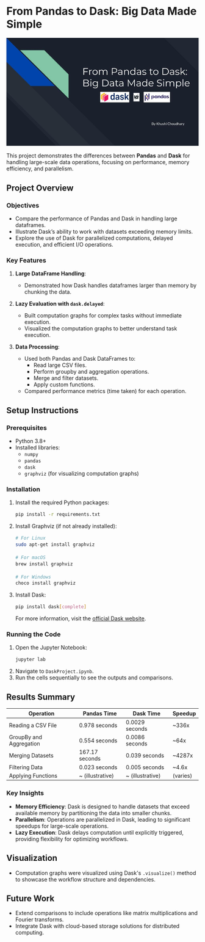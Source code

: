# From Pandas to Dask: Big Data Made Simple

![Alt text](https://github.com/KhushiiChoudhary/Math608-Project/blob/main/Dask%20Project.jpg)

This project demonstrates the differences between **Pandas** and **Dask** for handling large-scale data operations, focusing on performance, memory efficiency, and parallelism.

## Project Overview

### Objectives
- Compare the performance of Pandas and Dask in handling large dataframes.
- Illustrate Dask’s ability to work with datasets exceeding memory limits.
- Explore the use of Dask for parallelized computations, delayed execution, and efficient I/O operations.

### Key Features
1. **Large DataFrame Handling**:
   - Demonstrated how Dask handles dataframes larger than memory by chunking the data.

2. **Lazy Evaluation with `dask.delayed`**:
   - Built computation graphs for complex tasks without immediate execution.
   - Visualized the computation graphs to better understand task execution.

3. **Data Processing**:
   - Used both Pandas and Dask DataFrames to:
     - Read large CSV files.
     - Perform groupby and aggregation operations.
     - Merge and filter datasets.
     - Apply custom functions.
   - Compared performance metrics (time taken) for each operation.

## Setup Instructions

### Prerequisites
- Python 3.8+
- Installed libraries:
  - `numpy`
  - `pandas`
  - `dask`
  - `graphviz` (for visualizing computation graphs)

### Installation
1. Install the required Python packages:
   ```bash
   pip install -r requirements.txt
   ```

2. Install Graphviz (if not already installed):
   ```bash
   # For Linux
   sudo apt-get install graphviz
   
   # For macOS
   brew install graphviz

   # For Windows
   choco install graphviz
   ```

3. Install Dask:
   ```bash
   pip install dask[complete]
   ```

   For more information, visit the [official Dask website](https://www.dask.org/).

### Running the Code
1. Open the Jupyter Notebook:
   ```bash
   jupyter lab
   ```
2. Navigate to `DaskProject.ipynb`.
3. Run the cells sequentially to see the outputs and comparisons.

## Results Summary

| **Operation**               | **Pandas Time**   | **Dask Time**     | **Speedup** |
|-----------------------------|-------------------|-------------------|-------------|
| Reading a CSV File          | 0.978 seconds    | 0.0029 seconds    | ~336x       |
| GroupBy and Aggregation     | 0.554 seconds    | 0.0086 seconds    | ~64x        |
| Merging Datasets            | 167.17 seconds   | 0.039 seconds     | ~4287x      |
| Filtering Data              | 0.023 seconds    | 0.005 seconds     | ~4.6x       |
| Applying Functions          | ~ (illustrative) | ~ (illustrative)  | (varies)    |

### Key Insights
- **Memory Efficiency**: Dask is designed to handle datasets that exceed available memory by partitioning the data into smaller chunks.
- **Parallelism**: Operations are parallelized in Dask, leading to significant speedups for large-scale operations.
- **Lazy Execution**: Dask delays computation until explicitly triggered, providing flexibility for optimizing workflows.

## Visualization
- Computation graphs were visualized using Dask's `.visualize()` method to showcase the workflow structure and dependencies.

## Future Work
- Extend comparisons to include operations like matrix multiplications and Fourier transforms.
- Integrate Dask with cloud-based storage solutions for distributed computing.
